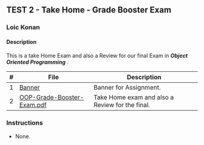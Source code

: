 ## TEST 2 - Take Home - Grade Booster Exam

### Loic Konan

#### Description

This is a take Home Exam and also a Review for our final Exam in _**Object Oriented Programming**_ .

|   #   | File                                                      | Description                                     |
| :---: | --------------------------------------------------------- | ----------------------------------------------- |
|   1   | [Banner](Banner)                                          | Banner for Assignment.                          |
|   2   | [OOP-Grade-Booster-Exam.pdf]([OOP-Grade-Booster-Exam.pdf) | Take Home exam and also a Review for the final. |

### Instructions

- None.
